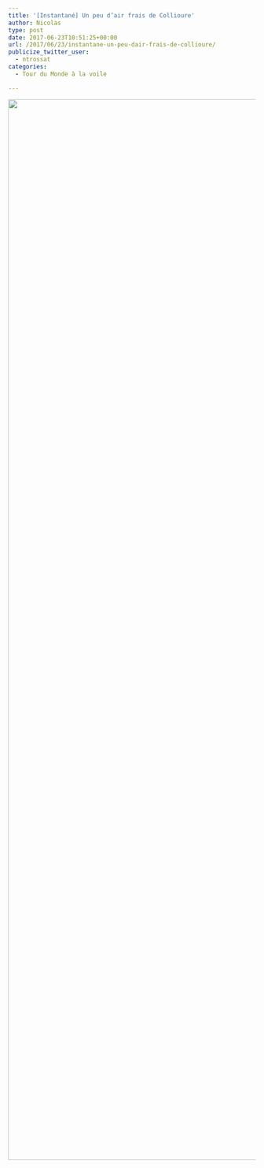 ```yaml
---
title: '[Instantané] Un peu d’air frais de Collioure'
author: Nicolas
type: post
date: 2017-06-23T10:51:25+00:00
url: /2017/06/23/instantane-un-peu-dair-frais-de-collioure/
publicize_twitter_user:
  - ntrossat
categories:
  - Tour du Monde à la voile

---
```

[<img src="https://deh0rsblog.files.wordpress.com/2017/06/20170622_195216-01.jpeg" alt="" class="wp-image-2754 alignnone size-full" width="3831" height="2155" />][1]

 [1]: https://deh0rsblog.files.wordpress.com/2017/06/20170622_195216-01.jpeg